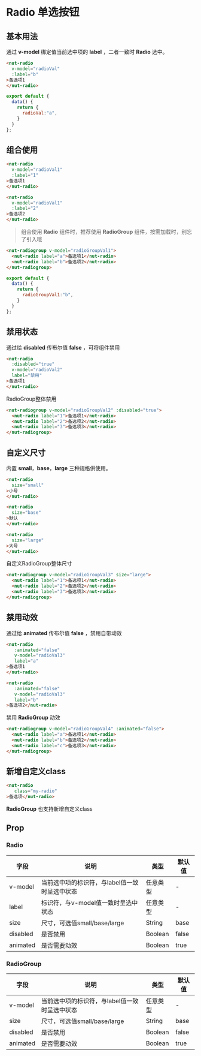 # Radio 单选按钮

## 基本用法

通过 **v-model** 绑定值当前选中项的 **label** ，二者一致时 **Radio** 选中。
```html
<nut-radio 
  v-model="radioVal"
  :label="b"
>备选项1
</nut-radio>
```
```javascript
export default {
  data() {
    return {
      radioVal:"a",
    }
  }
};
```

## 组合使用

```html
<nut-radio 
  v-model="radioVal1"
  :label="1"
>备选项1
</nut-radio>

<nut-radio 
  v-model="radioVal1"
  :label="2"
>备选项2
</nut-radio>
```


> 组合使用 **Radio** 组件时，推荐使用 **RadioGroup** 组件，按需加载时，别忘了引入哦

```html
<nut-radiogroup v-model="radioGroupVal1">
  <nut-radio label="a">备选项1</nut-radio>
  <nut-radio label="b">备选项2</nut-radio>
</nut-radiogroup>
```
```javascript
export default {
  data() {
    return {
      radioGroupVal1:"b",
    }
  }
};
```

## 禁用状态

通过给 **disabled** 传布尔值 **false** ，可将组件禁用

```html
<nut-radio 
  :disabled="true" 
  v-model="radioVal2" 
  label="禁用"
>备选项1
</nut-radio>
```


RadioGroup整体禁用

```html
<nut-radiogroup v-model="radioGroupVal2" :disabled="true">
  <nut-radio label="1">备选项1</nut-radio>
  <nut-radio label="2">备选项2</nut-radio>
  <nut-radio label="3">备选项3</nut-radio>
</nut-radiogroup>
```

## 自定义尺寸

内置 **small**，**base**，**large** 三种规格供使用。

```html
<nut-radio 
  size="small"
>小号
</nut-radio>

<nut-radio 
  size="base"
>默认
</nut-radio>

<nut-radio 
  size="large"
>大号
</nut-radio>
```

自定义RadioGroup整体尺寸

```html
<nut-radiogroup v-model="radioGroupVal3" size="large">
  <nut-radio label="1">备选项1</nut-radio>
  <nut-radio label="2">备选项2</nut-radio>
  <nut-radio label="3">备选项3</nut-radio>
</nut-radiogroup>
```

## 禁用动效

通过给 **animated** 传布尔值 **false** ，禁用自带动效

```html
<nut-radio 
   :animated="false" 
   v-model="radioVal3" 
   label="a"
>备选项1
</nut-radio>

<nut-radio 
   :animated="false" 
   v-model="radioVal3" 
   label="b"
>备选项2</nut-radio>
```

禁用 **RadioGroup** 动效

```html
<nut-radiogroup v-model="radioGroupVal4" :animated="false">
  <nut-radio label="a">备选项1</nut-radio>
  <nut-radio label="b">备选项2</nut-radio>
  <nut-radio label="c">备选项3</nut-radio>
</nut-radiogroup>
```


## 新增自定义class
```html
<nut-radio 
   class="my-radio"
>备选项</nut-radio>
```
**RadioGroup** 也支持新增自定义class

## Prop

### Radio

| 字段 | 说明 | 类型 | 默认值
|----- | ----- | ----- | ----- 
| v-model | 当前选中项的标识符，与label值一致时呈选中状态 | 任意类型 | -
| label | 标识符，与v-model值一致时呈选中状态 | 任意类型 | -
| size | 尺寸，可选值small/base/large | String | base
| disabled | 是否禁用 | Boolean | false
| animated | 是否需要动效 | Boolean | true

### RadioGroup

| 字段 | 说明 | 类型 | 默认值
|----- | ----- | ----- | ----- 
| v-model | 当前选中项的标识符，与label值一致时呈选中状态 | 任意类型 | -
| size | 尺寸，可选值small/base/large | String | base
| disabled | 是否禁用 | Boolean | false
| animated | 是否需要动效 | Boolean | true

